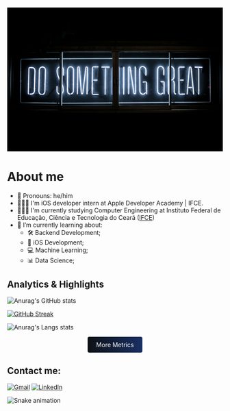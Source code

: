 ![image](image1.jpg)

# About me

- 🥰 Pronouns: he/him
- 👨🏻‍💻 I'm iOS developer intern at Apple Developer Academy | IFCE.
- 👨🏻‍🎓 I'm currently studying Computer Engineering at Instituto Federal de Educação, Ciência e Tecnologia do Ceará ([IFCE](https://ifce.edu.br/fortaleza))
- 📖 I’m currently learning about: 
  + 🛠️ Backend Development;
  +  iOS Development;
  + 💻 Machine Learning;
  + 📊 Data Science;

## Analytics & Highlights

![Anurag's GitHub stats](https://github-readme-stats.vercel.app/api?username=Robsonmxms&hide_title=true&rank_icon=percentile&show_icons=true&theme=github_dark&hide_border=true)

[![GitHub Streak](https://github-readme-streak-stats.herokuapp.com/?user=Robsonmxms&theme=github-dark-blue&hide_border=true)](https://git.io/streak-stats)

![Anurag's Langs stats](https://github-readme-stats-bpires.vercel.app/api/top-langs/?username=Robsonmxms&layout=compact&card_width=400&hide_title=true&theme=github_dark&langs_count=10&hide_border=true)


<div style="display:flex; justify-content:center; align-items:center;">
  <a href="https://metrics.lecoq.io/insights/Robsonmxms" style="display:inline-block; color:#FFFFFF; padding:10px 20px; text-decoration:none; border-radius:4px; background-image: linear-gradient(to right, #0E1116, #193063);">
    More Metrics
  </a>
</div>

## Contact me:
 
[![Gmail](https://img.shields.io/badge/Gmail-D14836?style=for-the-badge&logo=gmail&logoColor=white)](mailto:contactrobsonlopes@gmail.com) [![LinkedIn](https://img.shields.io/badge/-LinkedIn-%230077B5?style=for-the-badge&logo=linkedin&logoColor=white)](https://www.linkedin.com/in/robson-lima-lopes-60616118b/)


![Snake animation](https://github.com/Robsonmxms/Robsonmxms/blob/output/github-contribution-grid-snake.svg)

